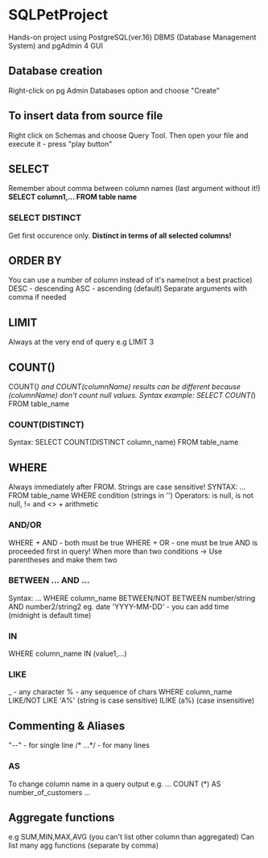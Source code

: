# SQLPetProject
Hands-on project using PostgreSQL(ver.16) DBMS (Database Management System) and pgAdmin 4 GUI 

## Database creation
Right-click on pg Admin Databases option and choose "Create"

## To insert data from source file
Right click on Schemas and choose Query Tool. Then open your file and execute it - press "play button" 

## SELECT
Remember about comma between column names (last argument without it!)
<b>SELECT 
column1,...
FROM 
table name</b>

### SELECT DISTINCT
Get first occurence only. 
<b>Distinct in terms of all selected columns!</b>

## ORDER BY
You can use a number of column instead of it's name(not a best practice)
DESC - descending
ASC - ascending (default)
Separate arguments with comma if needed

## LIMIT
Always at the very end of query
e.g LIMIT 3

## COUNT()
COUNT(*) and COUNT(columnName) results can be different because (columnName) don't count null values.
Syntax example:
SELECT
COUNT(*)
FROM 
table_name

### COUNT(DISTINCT)

Syntax:
SELECT
COUNT(DISTINCT column_name)
FROM 
table_name

## WHERE

Always immediately after FROM.
Strings are case sensitive!
SYNTAX:
...
FROM table_name
WHERE condition (strings in '')
Operators:
is null, is not null, != and <> + arithmetic

### AND/OR

WHERE + AND - both must be true
WHERE + OR - one must be true 
AND is proceeded first in query! 
When more than two conditions -> Use parentheses and make them two 


### BETWEEN ... AND ...

Syntax:
...
WHERE column_name BETWEEN/NOT BETWEEN number/string AND number2/string2 
eg. date 'YYYY-MM-DD' - you can add time (midnight is default time)

### IN

WHERE column_name IN (value1,...)

### LIKE

_ - any character
% - any sequence of chars
WHERE column_name LIKE/NOT LIKE 'A%' (string is case sensitive) ILIKE (a%) (case insensitive)

## Commenting & Aliases
"--" - for single line
/* ...*/ - for many lines

### AS

To change column name in a query output
e.g.
...
COUNT (*) AS number_of_customers
...

## Aggregate functions

e.g SUM,MIN,MAX,AVG (you can't list other column than aggregated)
Can list many agg functions (separate by comma)